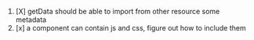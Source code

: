 1. [X] getData should be able to import from other resource some metadata
2. [x] a component can contain js and css, figure out how to include them
